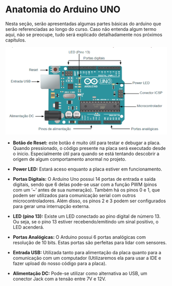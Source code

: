 # Anatomia do Arduino UNO

Nesta seção, serão apresentadas algumas partes básicas do arduino que serão referenciadas ao longo do curso. Caso não entenda algum termo aqui, não se preocupe, tudo será explicado detalhadamente nos próximos capítulos. 

 ![Anatomia da placa](./images/anatomia-placa.png)

+ **Botão de Reset:** este botão é muito útil para testar e debugar a placa. Quando pressionado, o código presente na placa será executado desde o ínicio. Especialmente útil para quando se está tentando descobrir a origem de algum comportamento anormal no projeto. 

+ **Power LED:** Estará aceso enquanto a placa estiver em funcionamento.

+ **Portas Digitais:** O Arduino Uno possui 14 portas de entrada e saída digitais, sendo que 6 delas pode-se usar com a função PWM (pinos com um ‘~’ antes de sua numeração). Também há os pinos 0 e 1, que podem ser utilizados para comunicação serial com outros microcontroladores. Além disso, os pinos 2 e 3 podem ser configurados para gerar uma interrupção externa.

+ **LED (pino 13):** Existe um LED conectado ao pino digital de número 13. Ou seja, se o pino 13 estiver recebendo/emitindo um sinal positivo, o LED acenderá.

+ **Portas Analógicas:** O Arduino possui 6 portas analógicas com resolução de 10 bits. Estas portas são perfeitas para lidar com sensores.

+ **Entrada USB:** Utilizada tanto para alimentação da placa quanto para a comunicação com um computador (Utilizaremos ela para usar a IDE e fazer upload do nosso código para a placa).

+ **Alimentação DC:** Pode-se utilizar como alternativa ao USB, um conector Jack com a tensão entre 7V e 12V.
